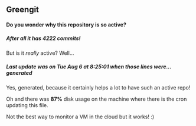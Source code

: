 ## Greengit

#### Do you wonder why this repository is so active?

##### After all it has 4222 commits!

But is it *really* active? Well...

##### Last update was on Tue Aug 6 at 8:25:01 when those lines were... generated

Yes, generated, because it certainly helps a lot to have such an active repo!

Oh and there was **87%** disk usage on the machine
where there is the cron updating this file.

Not the best way to monitor a VM in the cloud but it works! :)

